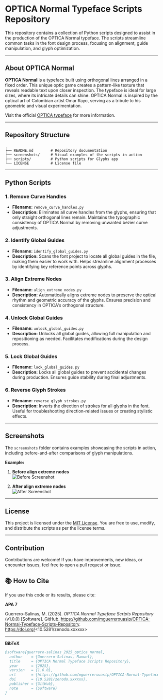 # OPTICA Normal Typeface Scripts Repository

This repository contains a collection of Python scripts designed to assist in the production of the OPTICA Normal typeface. The scripts streamline common tasks in the font design process, focusing on alignment, guide manipulation, and glyph optimization.

---

## About OPTICA Normal

**OPTICA Normal** is a typeface built using orthogonal lines arranged in a fixed order. This unique optic game creates a pattern-like texture that reveals readable text upon closer inspection. The typeface is ideal for large sizes, where its intricate details can shine. OPTICA Normal is inspired by the optical art of Colombian artist Omar Rayo, serving as a tribute to his geometric and visual experimentation.

Visit the official [OPTICA typeface](https://bluetypo.com/site/en/2017/04/23/optica-normal/) for more information.

---

## Repository Structure

```
.
├── README.md        # Repository documentation
├── screenshots/     # Visual examples of the scripts in action
├── scripts/         # Python scripts for Glyphs app
└── LICENSE          # License file
```

---

## Python Scripts

### 1. **Remove Curve Handles**
- **Filename:** `remove_curve_handles.py`
- **Description:** Eliminates all curve handles from the glyphs, ensuring that only straight orthogonal lines remain. Maintains the typographic consistency of OPTICA Normal by removing unwanted bezier curve adjustments.

### 2. **Identify Global Guides**
- **Filename:** `identify_global_guides.py`
- **Description:** Scans the font project to locate all global guides in the file, making them easier to work with. Helps streamline alignment processes by identifying key reference points across glyphs.

### 3. **Align Extreme Nodes**
- **Filename:** `align_extreme_nodes.py`
- **Description:** Automatically aligns extreme nodes to preserve the optical rhythm and geometric accuracy of the glyphs. Ensures precision and consistency in OPTICA's orthogonal structure.

### 4. **Unlock Global Guides**
- **Filename:** `unlock_global_guides.py`
- **Description:** Unlocks all global guides, allowing full manipulation and repositioning as needed. Facilitates modifications during the design process.

### 5. **Lock Global Guides**
- **Filename:** `lock_global_guides.py`
- **Description:** Locks all global guides to prevent accidental changes during production. Ensures guide stability during final adjustments.

### 6. **Reverse Glyph Strokes**
- **Filename:** `reverse_glyph_strokes.py`
- **Description:** Inverts the direction of strokes for all glyphs in the font. Useful for troubleshooting direction-related issues or creating stylistic effects.

---

## Screenshots

The `screenshots` folder contains examples showcasing the scripts in action, including before-and-after comparisons of glyph manipulations.

**Example:**
1. **Before align extreme nodes**  
   ![Before Screenshot](screenshots/before_align_extreme_nodes.png)

2. **After align extreme nodes**  
   ![After Screenshot](screenshots/after_align_extreme_nodes.png)

---

## License

This project is licensed under the [MIT License](LICENSE). You are free to use, modify, and distribute the scripts as per the license terms.

---

## Contribution

Contributions are welcome! If you have improvements, new ideas, or encounter issues, feel free to open a pull request or issue.

## 📚 How to Cite

If you use this code or its results, please cite:

**APA 7**

Guerrero-Salinas, M. (2025). *OPTICA Normal Typeface Scripts Repository* (v1.0.0) [Software]. GitHub. https://github.com/mguerrerouaslp/OPTICA-Normal-Typeface-Scripts-Repository. https://doi.org/<10.5281/zenodo.xxxxxx>

---

**BibTeX**
```bibtex
@software{guerrero-salinas_2025_optica_normal,
  author    = {Guerrero-Salinas, Manuel},
  title     = {OPTICA Normal Typeface Scripts Repository},
  year      = {2025},
  version   = {1.0.0},
  url       = {https://github.com/mguerrerouaslp/OPTICA-Normal-Typeface-Scripts-Repository},
  doi       = {10.5281/zenodo.xxxxxx},
  publisher = {GitHub},
  note      = {Software}
}


